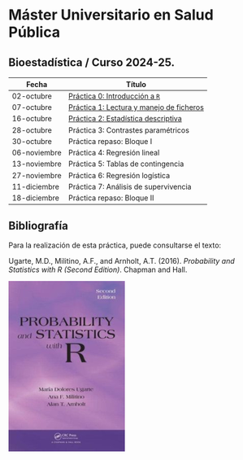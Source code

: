 # Máster Universitario en Salud Pública

## Bioestadística / Curso 2024-25.

| Fecha        | Título                                                       |
|--------------|--------------------------------------------------------------|
| 02-octubre   | [Práctica 0: Introducción a `R`](./Practica0.html)           |
| 07-octubre   | [Práctica 1: Lectura y manejo de ficheros](./Practica1.html) |
| 16-octubre   | [Práctica 2: Estadística descriptiva](./Practica2.html)      |
| 28-octubre   | Práctica 3: Contrastes paramétricos                          |
| 30-octubre   | Práctica repaso: Bloque I                                    |
| 06-noviembre | Práctica 4: Regresión lineal                                 |
| 13-noviembre | Práctica 5: Tablas de contingencia                           |
| 27-noviembre | Práctica 6: Regresión logística                              |
| 11-diciembre | Práctica 7: Análisis de supervivencia                        |
| 18-diciembre | Práctica repaso: Bloque II                                   |

## Bibliografía

Para la realización de esta práctica, puede consultarse el texto:

Ugarte, M.D., Militino, A.F., and Arnholt, A.T. (2016). *Probability and
Statistics with R (Second Edition)*. Chapman and Hall.

![](img/PASWR2.jpg)
